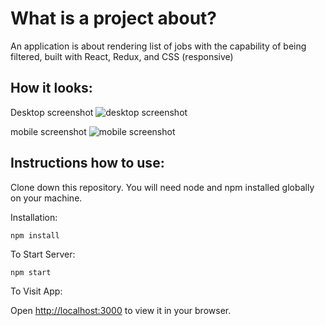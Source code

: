 # What is a project about?

An application is about rendering list of jobs with the capability of being filtered, built with React, Redux, and CSS (responsive)

## How it looks:
Desktop screenshot
![desktop screenshot](https://github.com/zizo64/jabama-task/assets/94462100/a567a9fa-381a-420e-880a-76838bc85909)

mobile screenshot
![mobile screenshot](https://github.com/zizo64/jabama-task/assets/94462100/0cb6bdc8-eea2-4694-8057-ea88161b2d57)

## Instructions how to use:
Clone down this repository. You will need node and npm installed globally on your machine.

Installation:

`npm install`

To Start Server:

 `npm start`

To Visit App:

Open [http://localhost:3000](http://localhost:3000) to view it in your browser.
